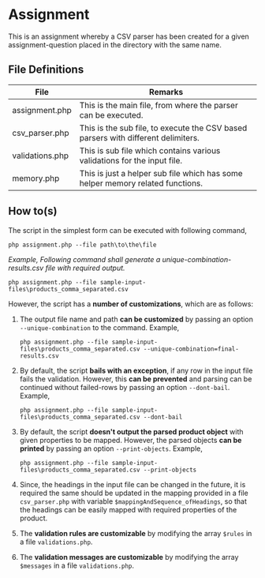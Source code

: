 # Assignment
This is an assignment whereby a CSV parser has been created for a given assignment-question placed in the directory with the same name.

## File Definitions
| File   |      Remarks      |
|----------|-------------|
| assignment.php |  This is the main file, from where the parser can be executed. |
| csv_parser.php | This is the sub file, to execute the CSV based parsers with different delimiters. |
| validations.php | This is sub file which contains various validations for the input file. |
| memory.php | This is just a helper sub file which has some helper memory related functions. |

## How to(s)
The script in the simplest form can be executed with following command,

`php assignment.php --file path\to\the\file`

*Example, Following command shall generate a unique-combination-results.csv file with required output.*

`php assignment.php --file sample-input-files\products_comma_separated.csv` 

However, the script has a **number of customizations**, which are as follows:

1. The output file name and path **can be customized** by passing an option `--unique-combination` to the command. Example,

    `php assignment.php --file sample-input-files\products_comma_separated.csv --unique-combination=final-results.csv`
2. By default, the script **bails with an exception**, if any row in the input file fails the validation. However, this **can be prevented** and parsing can be continued without failed-rows by passing an option `--dont-bail`. Example,

    `php assignment.php --file sample-input-files\products_comma_separated.csv --dont-bail`
3. By default, the script **doesn't output the parsed product object** with given properties to be mapped. However, the parsed objects **can be printed** by passing an option `--print-objects`. Example,

    `php assignment.php --file sample-input-files\products_comma_separated.csv --print-objects`
4. Since, the headings in the input file can be changed in the future, it is required the same should be updated in the mapping provided in a file `csv_parser.php` with variable `$mappingAndSequence_ofHeadings`, so that the headings can be easily mapped with required properties of the product.
5. The **validation rules are customizable** by modifying the array `$rules` in a file `validations.php`.
6. The **validation messages are customizable** by modifying the array `$messages` in a file `validations.php`.
